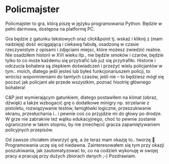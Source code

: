 # Policmajster

Policmajster to gra, którą piszę w języku programowania Python.
Będzie w pełni darmowa, dostępna na platformę PC.

Gra będzie z gatunku tekstowych oraz click&point tj. wskaż i kliknij
z (mam nadzieję) dość wciągającą i ciekawą fabułą, osadzoną w czasie rzeczywistym z opisami i zdjęciami miejsc, które możesz zwiedzić realnie.
Nie osadziłem historii w XVI wieku itp., nie będzie smoków i czarów, będzie tylko to co może każdemu się przytrafić lub już się przytrafiło.
Historie i odczucia bohatera są zlepkiem doświadczeń i przeżyć wielu policjantów w tym.. moich, dlatego jeśli jesteś lub byłeś funkcjonariuszem policji, to wrócisz wspomnieniami do tamtych czasów, jeśli nie – to będziesz mógł się poczuć jak policjant ale przede wszystkim, poznać hisotrię głównego bohatera!

C&P jest wymierającym gatunkiem, dlatego postawiłem na klimat
(obraz, dźwięk) a także wzbogacić grę o dodatkowe minigry np. strzelanie
z pistoletu, rozwiązywanie testów, łamigłówki logiczne, przeszukiwanie ekranu, przesłuchania i.. i pewnie coś co przyjdzie mi do głowy po drodze.
W grze nie zabraknie też wątku edukacyjnego, choć to pewnie zostanie ograniczone w takim stopniu, by nie zniechęcić gracza zapamiętywaniem policyjnych przepisów.

Od zawsze chciałem stworzyć grę, a że teraz mam okazję to.. tworzę 🙂
Programowania uczę się od niedawna. 
Zainteresowałem się tym przy okazji poszukiwania, jak zautomatyzować to, co na codzień wykonuję w swojej pracy
a pracuję przy dużych zbiorach danych ;-) 
Pozdrawiam.
